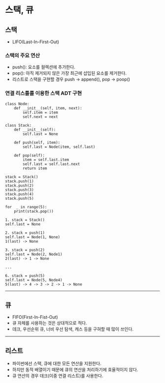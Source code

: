# 스택, 큐

## 스택

* LIFO(Last-In-First-Out)

### 스택의 주요 연산

* push(): 요소를 컬렉션에 추가한다.
* pop(): 아직 제거되지 않은 가장 최근에 삽입된 요소를 제거한다.
* 리스트로 스택을 구현할 경우 push -> append(), pop -> poop()

### 연결 리스틀를 이용한 스택 ADT 구현

~~~
class Node:
    def __init__(self, item, next):
        self.item = item
        self.next = next
        
class Stack:
    def __init__(self):
        self.last = None
        
    def push(self, item):
        self.last = Node(item, self.last)
        
    def pop(self):
        item = self.last.item
        self.last = self.last.next
        return item

stack = Stack()
stack.push(1)
stack.push(2)
stack.push(3)
stack.push(4)
stack.push(5)

for  _ in range(5):
    print(stack.pop())
~~~

~~~
1. stack = Stack()
self.last = None

2. stack = push(1)
self.last = Node(1, None)
1(last) -> None

3. stack = push(2)
self.last = Node(2, Node1)
2(last) -> 1 -> None

...

6. stack = push(5)
self.last = Node(5, Node4)
5(last) -> 4 -> 3 -> 2 -> 1 -> None
~~~

---

## 큐

* FIFO(First-In-Fist-Out)
* 큐 자체를 사용하는 것은 상대적으로 적다.
* 데크, 우선순위 큐, 너비 우선 탐색, 캐스 등을 구혀할 때 많이 쓰인다.


---

## 리스트

* 파이썬에선 스택, 큐에 대한 모든 연산을 지원한다.
* 하지만 동적 배열이기 때문에 큐의 연산을 처리하기에 효율적이지 않다.
* 큐 연산의 경우 데크(이중 연결 리스트)를 사용한다.

